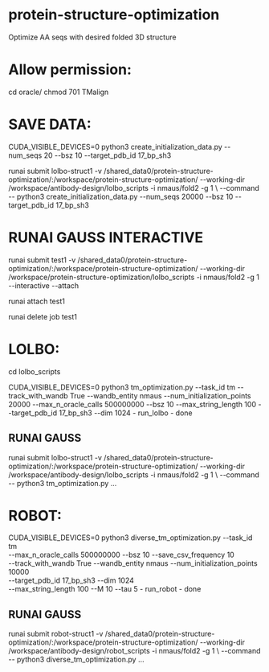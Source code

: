 # protein-structure-optimization
Optimize AA seqs with desired folded 3D structure 


# Allow permission: 
cd oracle/
chmod 701 TMalign

# SAVE DATA:
CUDA_VISIBLE_DEVICES=0 python3 create_initialization_data.py --num_seqs 20 --bsz 10 --target_pdb_id 17_bp_sh3

runai submit lolbo-struct1 -v /shared_data0/protein-structure-optimization/:/workspace/protein-structure-optimization/ --working-dir /workspace/antibody-design/lolbo_scripts -i nmaus/fold2 -g 1 \ --command -- python3 create_initialization_data.py --num_seqs 20000 --bsz 10 --target_pdb_id 17_bp_sh3


# RUNAI GAUSS INTERACTIVE 
runai submit test1 -v /shared_data0/protein-structure-optimization/:/workspace/protein-structure-optimization/ --working-dir /workspace/protein-structure-optimization/lolbo_scripts -i nmaus/fold2 -g 1 --interactive --attach 

runai attach test1

runai delete job test1


# LOLBO: 

cd lolbo_scripts 

CUDA_VISIBLE_DEVICES=0 python3 tm_optimization.py --task_id tm --track_with_wandb True --wandb_entity nmaus --num_initialization_points 20000 --max_n_oracle_calls 500000000 --bsz 10 --max_string_length 100 --target_pdb_id 17_bp_sh3 --dim 1024 - run_lolbo - done 

## RUNAI GAUSS 
runai submit lolbo-struct1 -v /shared_data0/protein-structure-optimization/:/workspace/protein-structure-optimization/ --working-dir /workspace/antibody-design/lolbo_scripts -i nmaus/fold2 -g 1 \ --command -- python3 tm_optimization.py ...




# ROBOT: 

CUDA_VISIBLE_DEVICES=0 python3 diverse_tm_optimization.py --task_id tm \
--max_n_oracle_calls 500000000 --bsz 10 --save_csv_frequency 10 \
--track_with_wandb True --wandb_entity nmaus --num_initialization_points 10000 \
--target_pdb_id 17_bp_sh3 --dim 1024 \
--max_string_length 100 --M 10 --tau 5 - run_robot - done 

## RUNAI GAUSS 
runai submit robot-struct1 -v /shared_data0/protein-structure-optimization/:/workspace/protein-structure-optimization/ --working-dir /workspace/antibody-design/robot_scripts -i nmaus/fold2 -g 1 \ --command -- python3 diverse_tm_optimization.py ... 



